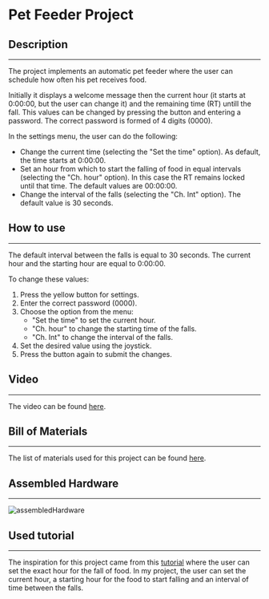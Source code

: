 # Pet Feeder Project

## Description
---
The project implements an automatic pet feeder where the user can schedule how often his pet receives food. 

Initially it displays a welcome message then the current hour (it starts at 0:00:00, but the user can change it) and the remaining time (RT) untill the fall. This values can be changed by pressing the button and entering a password. The correct password is formed of 4 digits (0000).

In the settings menu, the user can do the following:
- Change the current time (selecting the "Set the time" option). As default, the time starts at 0:00:00.
- Set an hour from which to start the falling of food in equal intervals (selecting the "Ch. hour" option). In this case the RT remains locked until that time. The default values are 00:00:00.
- Change the interval of the falls (selecting the "Ch. Int" option). The default value is 30 seconds.

## How to use
---
The default interval between the falls is equal to 30 seconds. The current hour and the starting hour are equal to 0:00:00.

To change these values:
1. Press the yellow button for settings.
2. Enter the correct password (0000).
3. Choose the option from the menu:
      - "Set the time" to set the current hour.
      - "Ch. hour" to change the starting time of the falls.
      - "Ch. Int" to change the interval of the falls.
4. Set the desired value using the joystick.
5. Press the button again to submit the changes.

## Video
---
The video can be found [here](https://youtu.be/lU5tHlrbQfo).

## Bill of Materials
---
The list of materials used for this project can be found [here](https://docs.google.com/spreadsheets/d/1Htry010sDG5Vxl1XxuDkIDsEU6a6pIBbHVVmY9l-o_E/edit#gid=1705842037). 

## Assembled Hardware
---
![assembledHardware](https://user-images.githubusercontent.com/49486605/75114121-13f49f00-565c-11ea-89ef-d6ac3f0f3b09.jpg)

## Used tutorial
---
The inspiration for this project came from this [tutorial](https://www.youtube.com/watch?v=mjiexlL6Cfo) where the user can set the exact hour for the fall of food. In my project, the user can set the current hour, a starting hour for the food to start falling and an interval of time between the falls.
